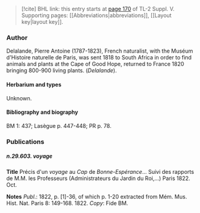 > [!cite] BHL link: this entry starts at [page 170](https://www.biodiversitylibrary.org/item/103833#page/182/mode/1up) of TL-2 Suppl. V.
> Supporting pages: [[Abbreviations|abbreviations]], [[Layout key|layout key]].

### Author

Delalande, Pierre Antoine (1787-1823), French naturalist, with the Muséum d'Histoire naturelle de Paris, was sent 1818 to South Africa in order to find animals and plants at the Cape of Good Hope, returned to France 1820 bringing 800-900 living plants. (*Delalande*).

#### Herbarium and types

Unknown.

#### Bibliography and biography

BM 1: 437; Lasègue p. 447-448; PR p. 78.

### Publications

##### n.29.603. voyage

**Title**
Précis d'un *voyage* au *Cap* de *Bonne-Espérance*... Suivi des rapports de M.M. les Professeurs (Administrateurs du Jardin du Roi,...) Paris 1822. Oct.

**Notes**
*Publ*.: 1822, p. \[1\]-36, of which p. 1-20 extracted from Mém. Mus. Hist. Nat. Paris 8: 149-168. 1822. *Copy*: Fide BM.

